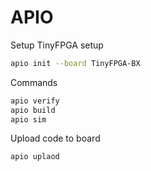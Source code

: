 # APIO


Setup TinyFPGA setup

```bash
apio init --board TinyFPGA-BX
```


Commands

```bash
apio verify
apio build
apio sim
```

Upload code to board

```bash
apio uplaod
```